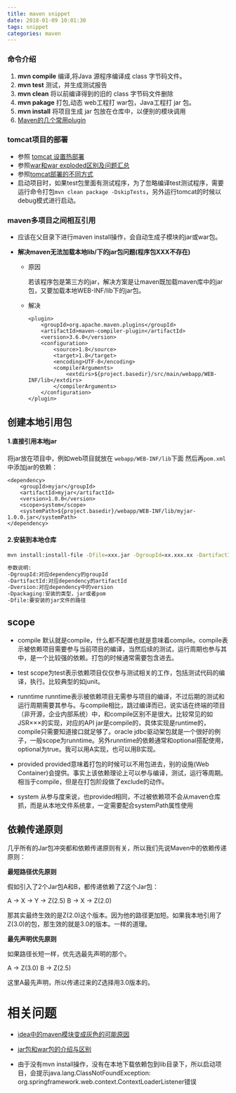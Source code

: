 ```yaml
---
title: maven snippet
date: 2018-01-09 10:01:30
tags: snippet
categories: maven
---
```


### 命令介绍

1. **mvn compile** 编译,将Java 源程序编译成 class 字节码文件。
2. **mvn test** 测试，并生成测试报告
3. **mvn clean** 将以前编译得到的旧的 class 字节码文件删除
4. **mvn pakage** 打包,动态 web工程打 war包，Java工程打 jar 包。
5. **mvn install** 将项目生成 jar 包放在仓库中，以便别的模块调用
6. [Maven的几个常用plugin](https://www.cnblogs.com/zhangxh20/p/6298062.html)

### tomcat项目的部署

  - 参照 [tomcat 设置热部署](https://blog.csdn.net/u012076316/article/details/46907823)
  - 参照[war和war exploded区别及问题汇总](http://www.jb51.net/article/117334.htm)
  - 参照[tomcat部署的不同方式](https://www.jianshu.com/p/fb0ed26c35d5)
  - 启动项目时，如果test包里面有测试程序，为了忽略编译test测试程序，需要运行命令打包`mvn clean package -DskipTests`，另外运行tomcat的时候以debug模式进行启动。

### maven多项目之间相互引用

  - 应该在父目录下进行maven install操作，会自动生成子模块的jar或war包。


- **解决maven无法加载本地lib/下的jar包问题(程序包XXX不存在)**

  - 原因

    若该程序包是第三方的jar，解决方案是让maven既加载maven库中的jar包，又要加载本地WEB-INF/lib下的jar包。 

  - 解决

    ```
    <plugin>
    	<groupId>org.apache.maven.plugins</groupId>
    	<artifactId>maven-compiler-plugin</artifactId>
    	<version>3.6.0</version>
    	<configuration>
    		<source>1.8</source>
    		<target>1.8</target>
    		<encoding>UTF-8</encoding>
    		<compilerArguments>
    			<extdirs>${project.basedir}/src/main/webapp/WEB-INF/lib</extdirs>
    		</compilerArguments>
    	</configuration>
    </plugin>
    ```



## 创建本地引用包

####  1.直接引用本地jar

将jar放在项目中，例如web项目就放在 `webapp/WEB-INF/lib`下面
然后再`pom.xml`中添加jar的依赖：

```
<dependency>
    <groupId>myjar</groupId>
    <artifactId>myjar</artifactId>
    <version>1.0.0</version>
    <scope>system</scope>
    <systemPath>${project.basedir}/webapp/WEB-INF/lib/myjar-1.0.0.jar</systemPath>
</dependency>
```

#### 2.安装到本地仓库

```sh
mvn install:install-file -Dfile=xxx.jar -DgroupId=xx.xxx.xx -DartifactId=xx -Dversion=xx -Dpackaging=jar

参数说明:
-DgroupId:对应dependency的groupId
-DartifactId:对应dependency的artifactId
-Dversion:对应dependency中的version
-Dpackaging:安装的类型，jar或者pom
-Dfile:要安装的jar文件的路径
```



## scope

- compile
  默认就是compile，什么都不配置也就是意味着compile。compile表示被依赖项目需要参与当前项目的编译，当然后续的测试，运行周期也参与其中，是一个比较强的依赖。打包的时候通常需要包含进去。

- test
  scope为test表示依赖项目仅仅参与测试相关的工作，包括测试代码的编译，执行。比较典型的如junit。

- runntime
  runntime表示被依赖项目无需参与项目的编译，不过后期的测试和运行周期需要其参与。与compile相比，跳过编译而已，说实话在终端的项目（非开源，企业内部系统）中，和compile区别不是很大。比较常见的如JSR×××的实现，对应的API jar是compile的，具体实现是runtime的，compile只需要知道接口就足够了。oracle jdbc驱动架包就是一个很好的例子，一般scope为runntime。另外runntime的依赖通常和optional搭配使用，optional为true。我可以用A实现，也可以用B实现。

- provided
  provided意味着打包的时候可以不用包进去，别的设施(Web Container)会提供。事实上该依赖理论上可以参与编译，测试，运行等周期。相当于compile，但是在打包阶段做了exclude的动作。

- system
  从参与度来说，也provided相同，不过被依赖项不会从maven仓库抓，而是从本地文件系统拿，一定需要配合systemPath属性使用





## 依赖传递原则

几乎所有的Jar包冲突都和依赖传递原则有关，所以我们先说Maven中的依赖传递原则：

**最短路径优先原则**

假如引入了2个Jar包A和B，都传递依赖了Z这个Jar包：

A -> X -> Y -> Z(2.5)
B -> X -> Z(2.0)

那其实最终生效的是Z(2.0)这个版本。因为他的路径更加短。如果我本地引用了Z(3.0)的包，那生效的就是3.0的版本。一样的道理。

**最先声明优先原则**

如果路径长短一样，优先选最先声明的那个。

A -> Z(3.0)
B -> Z(2.5)

这里A最先声明，所以传递过来的Z选择用3.0版本的。





# 相关问题

- [idea中的maven模块变成灰色的可能原因](https://www.cnblogs.com/baixiaoshuai/p/8939989.html)
- [jar包和war包的介绍与区别](https://blog.csdn.net/qq_38663729/article/details/78275209)



- 由于没有mvn install操作，没有在本地下载依赖包到lib目录下，所以启动项目，会提示java.lang.ClassNotFoundException: org.springframework.web.context.ContextLoaderListener错误